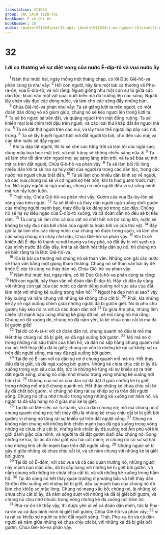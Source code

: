 ```yaml
---
translation: VI1934
group: CÁC SÁCH TIÊN-TRI
bookName: Ê-xê-chi-ên 
bookNumber: 26
audio: \Audio\VI1934\exe\32.mp3; \Audio\VI1934\1-ms-nguyen-thi\exe\32.mp3
---
```


<div class="title"><h1>32</h1><h3>Lời ca thương về sự diệt vong của nước Ê-díp-tô và vua nước ấy</h3></div>
<span class="verse exe_32_1"> <sup>1</sup> Năm thứ mười hai, ngày mồng một tháng chạp, có lời Đức Giê-hô-va phán cùng ta như vầy: </span>
<span class="verse exe_32_2"><sup>2</sup> Hỡi con người, hãy làm một bài ca thương về Pha-ra-ôn, vua Ê-díp-tô, và nói rằng: Ngươi giống như một con sư tử giữa các dân tộc; khác nào một vật quái dưới biển mà đã trướng lên các sông. Ngươi lấy chân vậy đục các dòng nước, và làm cho các sông đầy những bùn. <br/></span>
<span class="verse exe_32_3"> <sup>3</sup> Chúa Giê-hô-va phán như vầy: Ta sẽ giăng lưới ta trên ngươi, có một đoàn dân đông vô số giùm giúp, chúng nó sẽ kéo ngươi lên trong lưới ta. </span>
<span class="verse exe_32_4"><sup>4</sup> Ta sẽ bỏ ngươi lại trên đất, và quăng ngươi trên mặt đồng ruộng. Ta sẽ khiến mọi loài chim trời đậu trên ngươi, và các loài thú khắp đất ăn ngươi mà no. </span>
<span class="verse exe_32_5"><sup>5</sup> Ta sẽ đặt thịt ngươi trên các núi, và lấy thân thể ngươi lấp đầy các nơi trũng. </span>
<span class="verse exe_32_6"><sup>6</sup> Ta sẽ lấy huyết ngươi tưới nơi đất ngươi lội bơi, cho đến các núi; và các khe nước sẽ đầy ngươi. <br/></span>
<span class="verse exe_32_7"> <sup>7</sup> Khi ta dập tắt ngươi, thì ta sẽ che các từng trời và làm tối các ngôi sao; dùng mây bao bọc mặt trời, và mặt trăng sẽ không chiếu sáng nữa.<a data-toggle="tooltip" data-placement="bottom" title="Es 13:10; Mat 24:29; Mac 13:24-25; Lu 21:25; Kh 6:12-13; 8:12">⚓</a></span>
<span class="verse exe_32_8"><sup>8</sup> Ta sẽ làm cho tối tăm trên ngươi mọi sự sáng láng trên trời, và ta sẽ bủa sự mờ mịt ra trên đất ngươi, Chúa Giê-hô-va phán vậy. </span>
<span class="verse exe_32_9"><sup>9</sup> Ta sẽ làm bối rối lòng nhiều dân khi ta sẽ rao sự hủy diệt của ngươi ra trong các dân tộc, trong các nước mà ngươi chưa biết đến. </span>
<span class="verse exe_32_10"><sup>10</sup> Ta sẽ làm cho nhiều dân kinh sợ về ngươi, và các vua chúng nó sẽ vì cớ ngươi sợ hết hồn, khi ta huơ gươm trước mặt họ. Nơi ngày ngươi bị ngã xuống, chúng nó mỗi người đều vì sự sống mình mà run rẩy luôn luôn. <br/></span>
<span class="verse exe_32_11"> <sup>11</sup> Thật vậy, Chúa Giê-hô-va phán như vầy: Gươm của vua Ba-by-lôn sẽ xông vào trên ngươi. </span>
<span class="verse exe_32_12"><sup>12</sup> Ta sẽ khiến cả thảy dân ngươi ngã xuống dưới gươm của những người mạnh bạo, thảy đều là kẻ đáng sợ trong các dân. Chúng nó sẽ hạ sự kiêu ngạo của Ê-díp-tô xuống, và cả đoàn dân nó đều sẽ bị tiêu diệt. </span>
<span class="verse exe_32_13"><sup>13</sup> Ta cũng sẽ làm cho cả súc vật nó chết hết nơi bờ sông lớn, nước sẽ không bị vậy đục nữa bởi chân của người ta hoặc bởi vó của thú vật. </span>
<span class="verse exe_32_14"><sup>14</sup> Bấy giờ ta lại làm cho các dòng nước của chúng nó được trong sạch, và làm cho các sông chúng nó chảy như dầu, Chúa Giê-hô-va phán vậy. </span>
<span class="verse exe_32_15"><sup>15</sup> Khi ta sẽ khiến đất Ê-díp-tô thành ra nơi hoang vu hủy phá, và đất ấy bị vét sạch cả của mình trước đã đầy dẫy, khi ta sẽ đánh hết thảy dân sự nó, thì chúng nó sẽ biết rằng ta là Đức Giê-hô-va. <br/></span>
<span class="verse exe_32_16"> <sup>16</sup> Kìa là bài ca thương mà chúng nó sẽ than vãn. Những con gái các nước sẽ than vãn bằng một giọng thảm thương. Chúng nó sẽ than vãn bài ấy để khóc Ê-díp-tô cùng cả thảy dân nó, Chúa Giê-hô-va phán vậy. <br/></span>
<span class="verse exe_32_17"> <sup>17</sup> Năm thứ mười hai, ngày rằm, có lời Đức Giê-hô-va phán cùng ta rằng: </span>
<span class="verse exe_32_18"><sup>18</sup> Hỡi con người, hãy than vãn về đoàn dân Ê-díp-tô. Hãy xô dân ấy cùng với những con gái của các nước có danh tiếng xuống nơi vực sâu của đất, làm một với những kẻ xuống trong hầm hố! </span>
<span class="verse exe_32_19"><sup>19</sup> Ngươi há đẹp hơn ai sao? vậy hãy xuống và nằm chung với những kẻ không chịu cắt bì. </span>
<span class="verse exe_32_20"><sup>20</sup> Phải, kìa những kẻ ấy sẽ ngã xuống chính giữa những người đã bị gươm giết. Nó bị phó cho gươm; hãy kéo nó ra với cả các đoàn dân nó! </span>
<span class="verse exe_32_21"><sup>21</sup> Từ giữa Âm phủ, những lính chiến rất mạnh bạo cùng những kẻ giúp đỡ nó, sẽ nói cùng nó mà rằng: Chúng nó đã xuống đó, chúng nó đã nằm yên, là kẻ chưa chịu cắt bì mà đã bị gươm giết! <br/></span>
<span class="verse exe_32_22"> <sup>22</sup> Tại đó có A-si-ri với cả đoàn dân nó; chung quanh nó đều là mồ mả. Hết thảy chúng nó đã bị giết, và đã ngã xuống bởi gươm. </span>
<span class="verse exe_32_23"><sup>23</sup> Mồ mả nó ở trong những nơi sâu thẳm của hầm hố, và dân nó sắp hàng chung quanh mồ mả nó. Hết thảy đều đã bị giết; chúng nó vốn là những kẻ rải sự khiếp sợ ra trên đất người sống, mà nay đã ngã xuống bởi gươm. <br/></span>
<span class="verse exe_32_24"> <sup>24</sup> Tại đó có Ê-lam với cả dân sự nó ở chung quanh mồ mả nó. Hết thảy đều đã bị giết, và đã ngã xuống bởi gươm. Những kẻ chưa chịu cắt bì ấy đã xuống trong vực sâu của đất, tức là những kẻ từng rải sự khiếp sợ ra trên đất người sống; chúng nó chịu nhơ nhuốc trong vòng những kẻ xuống nơi hầm hố. </span>
<span class="verse exe_32_25"><sup>25</sup> Giường của nó và của dân sự đã đặt ở giữa những kẻ bị giết, trong những mồ mả ở chung quanh nó. Hết thảy những kẻ chưa chịu cắt bì ấy đã chết bởi gươm, vì chúng nó từng rải sự khiếp sợ ra trên đất người sống. Chúng nó chịu nhơ nhuốc trong vòng những kẻ xuống nơi hầm hố, và người ta đã sắp hàng nó ở giữa mọi kẻ bị giết. <br/></span>
<span class="verse exe_32_26"> <sup>26</sup> Tại đó có Mê-siếc và Tu-banh, và cả dân chúng nó; mồ mả chúng nó ở chung quanh chúng nó; hết thảy đều là những kẻ chưa chịu cắt bì bị giết bởi gươm; vì chúng nó từng rải sự khiếp sợ trên đất người sống. </span>
<span class="verse exe_32_27"><sup>27</sup> Chúng nó không nằm chung với những lính chiến mạnh bạo đã ngã xuống trong vòng những kẻ chưa chịu cắt bì, những lính chiến ấy đã xuống nơi Âm phủ với khí giới đánh giặc của mình, và người ta đã đặt gươm dưới đầu chúng nó. Song những kẻ kia, tội ác đã như giắt vào hài cốt mình; vì chúng nó rải sự sợ hãi cho những lính chiến mạnh bạo trên đất người sống. </span>
<span class="verse exe_32_28"><sup>28</sup> Nhưng ngươi sẽ bị gãy ở giữa những kẻ chưa chịu cắt bì, và sẽ nằm chung với những kẻ bị giết bởi gươm. <br/></span>
<span class="verse exe_32_29"> <sup>29</sup> Tại đó có Ê-đôm, với các vua và cả các quan trưởng nó, những người nầy mạnh bạo mặc dầu, đã bị sắp hàng với những kẻ bị giết bởi gươm, và nằm chung với những kẻ chưa chịu cắt bì, và với những kẻ xuống trong hầm hố. </span>
<span class="verse exe_32_30"><sup>30</sup> Tại đó cũng có hết thảy quan trưởng ở phương bắc và hết thảy dân Si-đôn đều xuống với những kẻ bị giết, dầu sự mạnh bạo của chúng nó đã làm cho khiếp sợ mặc lòng. Chúng nó mang xấu hổ; chúng nó, là những kẻ chưa chịu cắt bì ấy, đã nằm sóng sượt với những kẻ đã bị giết bởi gươm, và chúng nó chịu nhơ nhuốc trong vòng những kẻ đã xuống nơi hầm hố. <br/></span>
<span class="verse exe_32_31"> <sup>31</sup> Pha-ra-ôn sẽ thấy vậy, thì được yên ủi về cả đoàn dân mình, tức là Pha-ra-ôn và cả đạo binh mình bị giết bởi gươm, Chúa Giê-hô-va phán vậy; </span>
<span class="verse exe_32_32"><sup>32</sup> vì ta rải sự khiếp sợ người ra trên đất người sống. Thật, Pha-ra-ôn và cả dân người sẽ nằm giữa những kẻ chưa chịu cắt bì, với những kẻ đã bị giết bởi gươm, Chúa Giê-hô-va phán vậy. <br/></span>
